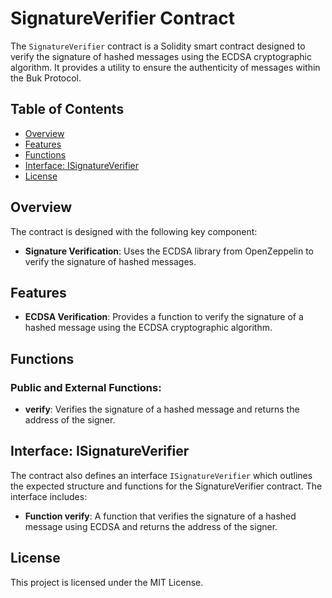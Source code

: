 # SignatureVerifier Contract

The `SignatureVerifier` contract is a Solidity smart contract designed to verify the signature of hashed messages using the ECDSA cryptographic algorithm. It provides a utility to ensure the authenticity of messages within the Buk Protocol.

## Table of Contents

- [Overview](#overview)
- [Features](#features)
- [Functions](#functions)
- [Interface: ISignatureVerifier](#interface-isignatureverifier)
- [License](#license)

## Overview

The contract is designed with the following key component:

- **Signature Verification**: Uses the ECDSA library from OpenZeppelin to verify the signature of hashed messages.

## Features

- **ECDSA Verification**: Provides a function to verify the signature of a hashed message using the ECDSA cryptographic algorithm.

## Functions

### Public and External Functions:

- **verify**: Verifies the signature of a hashed message and returns the address of the signer.

## Interface: ISignatureVerifier

The contract also defines an interface `ISignatureVerifier` which outlines the expected structure and functions for the SignatureVerifier contract. The interface includes:

- **Function verify**: A function that verifies the signature of a hashed message using ECDSA and returns the address of the signer.

## License

This project is licensed under the MIT License.
